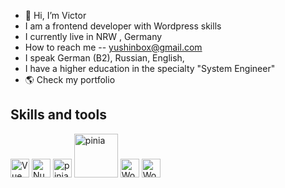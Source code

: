 - 👋 Hi, I’m Victor
- I am a frontend developer with Wordpress skills
- I currently live in NRW , Germany
- How to reach me -- yushinbox@gmail.com
- I speak German (B2), Russian, English, 
- I have a higher education in the specialty "System Engineer"
- 🌎 Check my portfolio

## Skills and tools
<span>
<img src="https://vuejs.org/images/logo.png" alt="Vue" width="30" />
</span>
<span>
<img src="https://github.com/nuxt.png?size=40" alt="Nuxt" width="30" />
</span>
<span>
<span>
<img src="https://pinia.vuejs.org/logo.svg" alt="pinia" width="30" />
</span>
<span>
<img src="https://media.licdn.com/dms/image/v2/D4E12AQFfe1nZbaWdMw/article-cover_image-shrink_720_1280/article-cover_image-shrink_720_1280/0/1698604163003?e=2147483647&v=beta&t=zrcrB8lfoVmZo0LcSLgut3A_4PwE6YFe9EK3iy17L2Y" alt="pinia" width="70" />
</span>


  
<img src="https://github.com/WordPress.png?size=40" alt="WordPress" width="30" />
</span>
<span>
<img src="https://upload.wikimedia.org/wikipedia/commons/thumb/2/2a/WooCommerce_logo.svg/250px-WooCommerce_logo.svg.png" alt="WooCommerce" width="30" />
</span>


